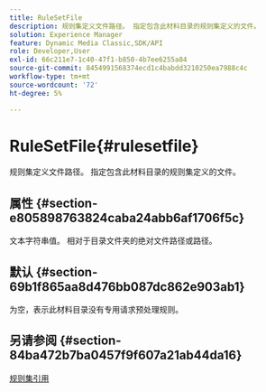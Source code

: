 ```yaml
---
title: RuleSetFile
description: 规则集定义文件路径。 指定包含此材料目录的规则集定义的文件。
solution: Experience Manager
feature: Dynamic Media Classic,SDK/API
role: Developer,User
exl-id: 66c211e7-1c40-47f1-b850-4b7ee6255a84
source-git-commit: 8454991568374ecd1c4babdd3210250ea7988c4c
workflow-type: tm+mt
source-wordcount: '72'
ht-degree: 5%

---
```


# RuleSetFile{#rulesetfile}

规则集定义文件路径。 指定包含此材料目录的规则集定义的文件。

## 属性 {#section-e805898763824caba24abb6af1706f5c}

文本字符串值。 相对于目录文件夹的绝对文件路径或路径。

## 默认 {#section-69b1f865aa8d476bb087dc862e903ab1}

为空，表示此材料目录没有专用请求预处理规则。

## 另请参阅 {#section-84ba472b7ba0457f9f607a21ab44da16}

[规则集引用](../../../../../ir-api/material-cat/image-rendering-api-ref/c-ir-material-catalog/c-ir-rule-set-reference/c-ir-rule-set-reference.md#concept-2369f884d9724727aaf436b5b0261dbe)
